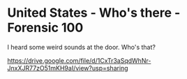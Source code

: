 # United States - Who's there - Forensic 100

I heard some weird sounds at the door. Who's that?

https://drive.google.com/file/d/1CxTr3aSqdWhNr-JnxXJR77zO51mKH9aI/view?usp=sharing
